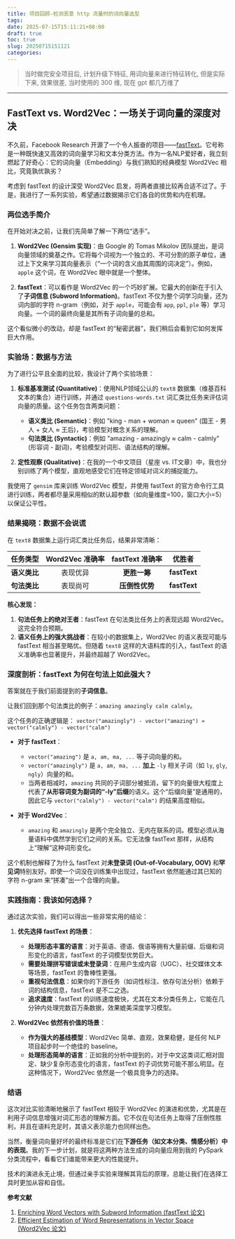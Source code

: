 ```yaml
---
title: 项目回顾-检测恶意 http 流量时的词向量选型
tags: 
date: 2025-07-15T15:11:21+08:00
draft: true
toc: true
slug: 20250715151121
categories:
---
```

>  当时做完安全项目后, 计划升级下特征, 用词向量来进行特征转化, 但是实际下来, 效果很差, 当时使用的 300 维, 现在 gpt 都几万维了
---

## FastText vs. Word2Vec：一场关于词向量的深度对决

不久前，Facebook Research 开源了一个令人振奋的项目——[fastText](https://github.com/facebookresearch/fastText)。它号称是一种既快速又高效的词向量学习和文本分类方法。作为一名NLP爱好者，我立刻燃起了好奇心：它的词向量（Embedding）与我们熟知的经典模型 Word2Vec 相比，究竟孰优孰劣？

考虑到 fastText 的设计深受 Word2Vec 启发，将两者直接比较再合适不过了。于是，我进行了一系列实验，希望通过数据揭示它们各自的优势和内在机理。

### 两位选手简介

在开始对决之前，让我们先简单了解一下两位“选手”。

1.  **Word2Vec (Gensim 实现)**：由 Google 的 Tomas Mikolov 团队提出，是词向量领域的奠基之作。它将每个词视为一个独立的、不可分割的原子单位，通过上下文来学习其向量表示（“一个词的含义由其周围的词决定”）。例如，`apple` 这个词，在 Word2Vec 眼中就是一个整体。

2.  **fastText**：可以看作是 Word2Vec 的一个巧妙扩展。它最大的创新在于引入了**子词信息 (Subword Information)**。fastText 不仅为整个词学习向量，还为词内部的字符 n-gram（例如，对于 `apple`，可能会有 `app`, `ppl`, `ple` 等）学习向量。一个词的最终向量是其所有子词向量的总和。

这个看似微小的改动，却是 fastText 的“秘密武器”，我们稍后会看到它如何发挥巨大作用。

### 实验场：数据与方法

为了进行公平且全面的比较，我设计了两个实验场景：

1.  **标准基准测试 (Quantitative)**：使用NLP领域公认的 `text8` 数据集（维基百科文本的集合）进行训练，并通过 `questions-words.txt` 词汇类比任务来评估词向量的质量。这个任务包含两类问题：
    *   **语义类比 (Semantic)**：例如 "king - man + woman ≈ queen" (国王 - 男人 + 女人 ≈ 王后)，考验模型对概念关系的理解。
    *   **句法类比 (Syntactic)**：例如 "amazing - amazingly ≈ calm - calmly" (形容词 - 副词)，考验模型对词形、语法结构的理解。

2.  **定性观察 (Qualitative)**：在我的一个中文项目（星座 vs. IT文章）中，我也分别训练了两个模型，直观地感受它们在特定领域对词义的捕捉能力。

我使用了 `gensim` 库来训练 Word2Vec 模型，并使用 fastText 的官方命令行工具进行训练，两者都尽量采用相似的默认超参数（如向量维度=100，窗口大小=5）以保证公平性。

### 结果揭晓：数据不会说谎

在 `text8` 数据集上运行词汇类比任务后，结果非常清晰：

| 任务类型 | Word2Vec 准确率 | fastText 准确率 | 优胜者 |
| :--- | :---: | :---: | :---: |
| **语义类比** | 表现优异 | **更胜一筹** | **fastText** |
| **句法类比** | 表现尚可 | **压倒性优势** | **fastText** |

**核心发现：**

1.  **句法任务上的绝对王者**：fastText 在句法类比任务上的表现远超 Word2Vec。这完全符合预期。
2.  **语义任务上的强大挑战者**：在较小的数据集上，Word2Vec 的语义表现可能与 fastText 相当甚至略优。但随着 `text8` 这样的大语料库的引入，fastText 的语义准确率也显著提升，并最终超越了 Word2Vec。

### 深度剖析：fastText 为何在句法上如此强大？

答案就在于我们前面提到的**子词信息**。

让我们回到那个句法类比的例子：`amazing amazingly calm calmly`。

这个任务的正确逻辑是：
`vector("amazingly") - vector("amazing") ≈ vector("calmly") - vector("calm")`

*   **对于 fastText**：
    *   `vector("amazing")` 是 `a, am, ma, ...` 等子词向量的和。
    *   `vector("amazingly")` 是 `a, am, ma, ...` **加上** `-ly` 相关子词（如 `ly`, `gly`, `ngly`）向量的和。
    *   当两者相减时，`amazing` 共同的子词部分被抵消，留下的向量很大程度上代表了**从形容词变为副词的“-ly”后缀**的语义。这个“后缀向量”是通用的，因此它与 `vector("calmly") - vector("calm")` 的结果高度相似。

*   **对于 Word2Vec**：
    *   `amazing` 和 `amazingly` 是两个完全独立、无内在联系的词。模型必须从海量语料中偶然学到它们之间的关系。它无法像 fastText 那样，从结构上“理解”这种词形变化。

这个机制也解释了为什么 fastText 对**未登录词 (Out-of-Vocabulary, OOV)** 和**罕见词**特别友好。即使一个词没在训练集中出现过，fastText 依然能通过其已知的字符 n-gram 来“拼凑”出一个合理的向量。

### 实践指南：我该如何选择？

通过这次实验，我们可以得出一些非常实用的结论：

1.  **优先选择 fastText 的场景**：
    *   **处理形态丰富的语言**：对于英语、德语、俄语等拥有大量前缀、后缀和词形变化的语言，fastText 的子词模型优势巨大。
    *   **需要处理拼写错误或未登录词**：在用户生成内容（UGC）、社交媒体文本等场景，fastText 的鲁棒性更强。
    *   **重视句法信息**：如果你的下游任务（如词性标注、依存句法分析）依赖于词的结构信息，fastText 是不二之选。
    *   **追求速度**：fastText 的训练速度极快，尤其在文本分类任务上，它能在几分钟内处理完数百万条数据，效果媲美深度学习模型。

2.  **Word2Vec 依然有价值的场景**：
    *   **作为强大的基线模型**：Word2Vec 简单、直观，效果稳健，是任何 NLP 项目起步时一个绝佳的 baseline。
    *   **处理形态简单的语言**：正如我的分析中提到的，对于中文这类词汇相对固定、缺少复杂形态变化的语言，fastText 的子词优势可能不那么明显。在这种情况下，Word2Vec 依然是一个极具竞争力的选择。

### 结语

这次对比实验清晰地展示了 fastText 相较于 Word2Vec 的演进和优势，尤其是在利用子词信息增强对词汇形态的理解方面。它不仅在句法任务上取得了压倒性胜利，并且在语料充足时，其语义表示能力也同样出色。

当然，衡量词向量好坏的最终标准是它们在**下游任务（如文本分类、情感分析）中的表现**。我的下一步计划，就是将这两种方法生成的词向量应用到我的 PySpark 分类流程中，看看它们谁能带来更大的性能提升。

技术的演进永无止境，但通过亲手实验来理解其背后的原理，总能让我们在选择工具时更加从容和自信。

**参考文献**
1.  [Enriching Word Vectors with Subword Information (fastText 论文)](https://arxiv.org/pdf/1607.04606v1.pdf)
2.  [Efficient Estimation of Word Representations in Vector Space (Word2Vec 论文)](https://arxiv.org/pdf/1301.3781v3.pdf)
<!--more-->